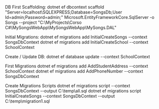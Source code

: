 ﻿
DB First Scaffolding:
dotnet ef dbcontext scaffold "Server=localhost\\SQLEXPRESS;Database=SongsDb;User Id=admin;Password=admin;"  Microsoft.EntityFrameworkCore.SqlServer -o Songs --project "C:\MyProjects\Corso C#\MySongsWebApp\MySongsWebApp\MySongs.DAL"

Initial Migrations:
dotnet ef migrations add InitialCreateSongs --context SongsDbContext
dotnet ef migrations add InitialCreateSchool --context SchoolContext

Create / Update DB:
dotnet ef database update --context SchoolContext

First Migrations
dotnet ef migrations add AddStudentAddress --context SchoolContext
dotnet ef migrations add AddPhoneNumber --context SongsDbContext

Create Migrations Scripts
dotnet ef migrations script --context SongsDbContext --output C:\temp\all.sql
dotnet ef migrations script InitialCreateSongs --context SongsDbContext --output C:\temp\migration1.sql
